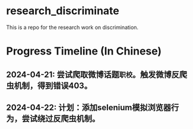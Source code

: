 # research_discriminate
This is a repo for the research work on discrimination.

# Progress Timeline (In Chinese)
## 2024-04-21: 尝试爬取微博话题`职校`。触发微博反爬虫机制，得到错误403。
## 2024-04-22: 计划：添加selenium模拟浏览器行为，尝试绕过反爬虫机制。
